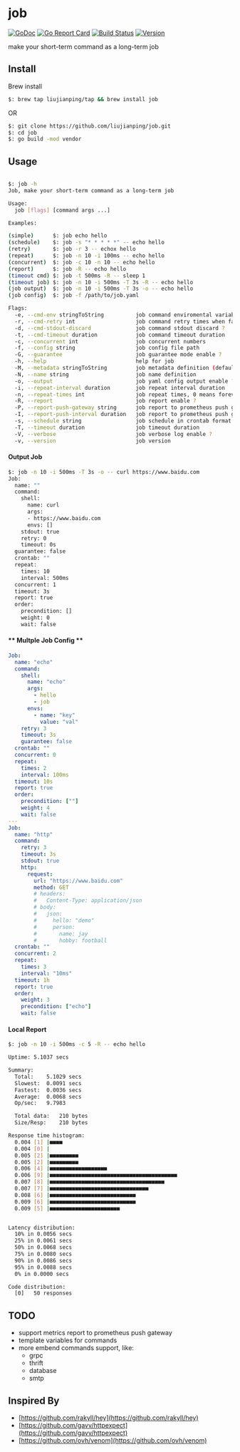 job
===
[![GoDoc](https://godoc.org/github.com/liujianping/job?status.svg)](https://godoc.org/github.com/liujianping/job) [![Go Report Card](https://goreportcard.com/badge/github.com/liujianping/job)](https://goreportcard.com/report/github.com/liujianping/job) [![Build Status](https://travis-ci.org/liujianping/job.svg?branch=master)](https://travis-ci.org/liujianping/job) [![Version](https://img.shields.io/github/tag/liujianping/job.svg)](https://github.com/liujianping/job/releases)

make your short-term command as a long-term job

## Install

Brew install

````bash
$: brew tap liujianping/tap && brew install job
````

OR 

````bash
$: git clone https://github.com/liujianping/job.git
$: cd job 
$: go build -mod vendor
````

## Usage

````bash

$: job -h
Job, make your short-term command as a long-term job

Usage:
  job [flags] [command args ...]

Examples:

(simple)      $: job echo hello
(schedule)    $: job -s "* * * * *" -- echo hello
(retry)       $: job -r 3 -- echox hello
(repeat)      $: job -n 10 -i 100ms -- echo hello
(concurrent)  $: job -c 10 -n 10 -- echo hello
(report)      $: job -R -- echo hello
(timeout cmd) $: job -t 500ms -R -- sleep 1
(timeout job) $: job -n 10 -i 500ms -T 3s -R -- echo hello
(job output)  $: job -n 10 -i 500ms -T 3s -o -- echo hello
(job config)  $: job -f /path/to/job.yaml

Flags:
  -e, --cmd-env stringToString          job command enviromental variables (default [])
  -r, --cmd-retry int                   job command retry times when failed
  -d, --cmd-stdout-discard              job command stdout discard ?
  -t, --cmd-timeout duration            job command timeout duration
  -c, --concurrent int                  job concurrent numbers
  -f, --config string                   job config file path
  -G, --guarantee                       job guarantee mode enable ?
  -h, --help                            help for job
  -M, --metadata stringToString         job metadata definition (default [])
  -N, --name string                     job name definition
  -o, --output                          job yaml config output enable ?
  -i, --repeat-interval duration        job repeat interval duration
  -n, --repeat-times int                job repeat times, 0 means forever (default 1)
  -R, --report                          job report enable ?
  -P, --report-push-gateway string      job report to prometheus push gateway address
  -I, --report-push-interval duration   job report to prometheus push gateway interval
  -s, --schedule string                 job schedule in crontab format
  -T, --timeout duration                job timeout duration
  -V, --verbose                         job verbose log enable ?
  -v, --version                         job version
````

#### Output Job

````bash
$: job -n 10 -i 500ms -T 3s -o -- curl https://www.baidu.com
Job:
  name: ""
  command:
    shell:
      name: curl
      args:
      - https://www.baidu.com
      envs: []
    stdout: true
    retry: 0
    timeout: 0s
  guarantee: false
  crontab: ""
  repeat:
    times: 10
    interval: 500ms
  concurrent: 1
  timeout: 3s
  report: true
  order:
    precondition: []
    weight: 0
    wait: false
````

#### ** Multple Job Config **

````yaml
Job:
  name: "echo"
  command:
    shell: 
      name: "echo"
      args: 
        - hello
        - job
      envs:
        - name: "key"
          value: "val"
    retry: 3
    timeout: 3s
    guarantee: false
  crontab: ""
  concurrent: 0
  repeat:
    times: 2
    interval: 100ms
  timeout: 10s
  report: true
  order:
    precondition: [""]
    weight: 4
    wait: false
---
Job:
  name: "http"
  command:
    retry: 3
    timeout: 3s
    stdout: true
    http:    
      request: 
        url: "https://www.baidu.com"
        method: GET
        # headers: 
        #   Content-Type: application/json
        # body:
        #   json:
        #     hello: "demo"
        #     person:
        #       name: jay
        #       hobby: football
  crontab: ""
  concurrent: 2
  repeat:
    times: 3
    interval: "10ms"
  timeout: 1h
  report: true
  order:
    weight: 3
    precondition: ["echo"]
    wait: false
````

#### Local Report

````bash
$: job -n 10 -i 500ms -c 5 -R -- echo hello

Uptime:	5.1037 secs

Summary:
  Total:	5.1029 secs
  Slowest:	0.0091 secs
  Fastest:	0.0036 secs
  Average:	0.0068 secs
  Op/sec:	9.7983

  Total data:	210 bytes
  Size/Resp:	210 bytes

Response time histogram:
  0.004 [1]	|■■■■
  0.004 [0]	|
  0.005 [2]	|■■■■■■■■■
  0.005 [2]	|■■■■■■■■■
  0.006 [4]	|■■■■■■■■■■■■■■■■■■
  0.006 [9]	|■■■■■■■■■■■■■■■■■■■■■■■■■■■■■■■■■■■■■■■■
  0.007 [8]	|■■■■■■■■■■■■■■■■■■■■■■■■■■■■■■■■■■■■
  0.007 [7]	|■■■■■■■■■■■■■■■■■■■■■■■■■■■■■■■
  0.008 [6]	|■■■■■■■■■■■■■■■■■■■■■■■■■■■
  0.009 [6]	|■■■■■■■■■■■■■■■■■■■■■■■■■■■
  0.009 [5]	|■■■■■■■■■■■■■■■■■■■■■■


Latency distribution:
  10% in 0.0056 secs
  25% in 0.0061 secs
  50% in 0.0068 secs
  75% in 0.0080 secs
  90% in 0.0086 secs
  95% in 0.0088 secs
  0% in 0.0000 secs

Code distribution:
  [0]	50 responses
````

## TODO

- support metrics report to prometheus push gateway 
- template variables for commands
- more embend commands support, like:
  - grpc
  - thrift
  - database
  - smtp

## Inspired By

- [https://github.com/rakyll/hey](https://github.com/rakyll/hey)
- [https://github.com/gavv/httpexpect](https://github.com/gavv/httpexpect)
- [https://github.com/ovh/venom](https://github.com/ovh/venom)